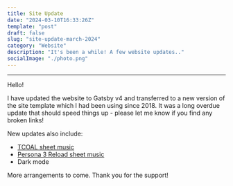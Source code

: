 ```yaml
---
title: Site Update
date: "2024-03-10T16:33:26Z"
template: "post"
draft: false
slug: "site-update-march-2024"
category: "Website"
description: "It's been a while! A few website updates.."
socialImage: "./photo.png"
---
```


---

Hello!

I have updated the website to Gatsby v4 and transferred to a new version of the site template which I had been using since 2018. It was a long overdue update that should speed things up - please let me know if you find any broken links!

New updates also include:
- [TCOAL sheet music](https://pianobin.com/tcoal/)
- [Persona 3 Reload sheet music](https://pianobin.com/p3r)
- Dark mode

More arrangements to come. Thank you for the support!
